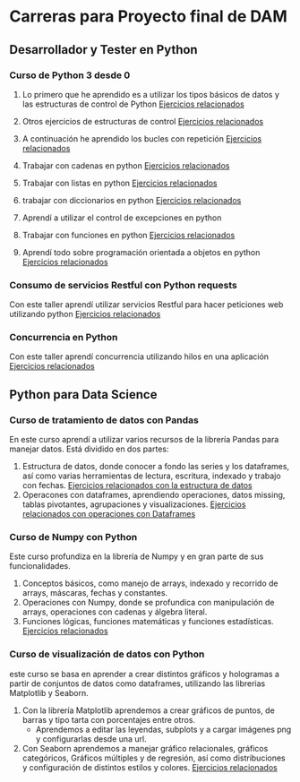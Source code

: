 # **Carreras para Proyecto final de DAM**

## Desarrollador y Tester en Python

### Curso de Python 3 desde 0

1. Lo primero que he aprendido es a utilizar los tipos básicos de datos y las estructuras de control de Python
[Ejercicios relacionados](https://github.com/RusselWolf23/Carreras_Python/tree/master/Desarrollador%20y%20tester%20en%20Python/Ejercicios)

2. Otros ejercicios de estructuras de control
[Ejercicios relacionados](https://github.com/RusselWolf23/Carreras_Python/tree/master/Desarrollador%20y%20tester%20en%20Python/Ejercicios%20Estructuras%20alternativas)

3. A continuación he aprendido los bucles con repetición
   [Ejercicios relacionados](https://github.com/RusselWolf23/Carreras_Python/tree/master/Desarrollador%20y%20tester%20en%20Python/Ejercicios%20Bucles)
4. Trabajar con cadenas en python
   [Ejercicios relacionados](https://github.com/RusselWolf23/Carreras_Python/tree/master/Desarrollador%20y%20tester%20en%20Python/Ejercicios%20de%20Cadenas)
5. Trabajar con listas en python [Ejercicios relacionados](https://github.com/RusselWolf23/Carreras_Python/tree/master/Desarrollador%20y%20tester%20en%20Python/Ejercicios%20Listas)
6. trabajar con diccionarios en python [Ejercicios relacionados](https://github.com/RusselWolf23/Carreras_Python/tree/master/Desarrollador%20y%20tester%20en%20Python/Ejercicios%20Diccionarios)
7. Aprendí a utilizar el control de excepciones en python
8. Trabajar con funciones en python [Ejercicios relacionados](https://github.com/RusselWolf23/Carreras_Python/tree/master/Desarrollador%20y%20tester%20en%20Python/Ejercicio%20Funciones)
9. Aprendí todo sobre programación orientada a objetos en python [Ejercicios relacionados](https://github.com/RusselWolf23/Carreras_Python/tree/master/Desarrollador%20y%20tester%20en%20Python/Ejercicios%20Orientacion%20a%20Objetos)
   
 ### Consumo de servicios Restful con Python requests
   
Con este taller aprendí utilizar servicios Restful para hacer peticiones web utilizando python [Ejercicios relacionados](https://github.com/RusselWolf23/Carreras_Python/tree/master/Desarrollador%20y%20tester%20en%20Python/Consumo%20de%20servicios%20Restful%20con%20Python%20requests)

### Concurrencia en Python
Con este taller aprendí concurrencia utilizando hilos en una aplicación [Ejercicios relacionados](https://github.com/RusselWolf23/Carreras_Python/tree/master/Desarrollador%20y%20tester%20en%20Python/Concurrencia%20en%20Python)

## Python para Data Science

### Curso de tratamiento de datos con Pandas

En este curso aprendí a utilizar varios recursos de la librería Pandas para manejar datos. Está dividido en dos partes: 

1. Estructura de datos, donde conocer a fondo las series y los dataframes, así como varias herramientas de lectura, escritura, indexado y trabajo con fechas.
   [Ejercicios relacionados con la estructura de datos](https://github.com/RusselWolf23/Carreras_Python/tree/master/Python%20para%20Data%20Science/Tratamiento%20de%20datos%20con%20Pandas/Ejercicios)
2. Operacones con dataframes, aprendiendo operaciones, datos missing, tablas pivotantes, agrupaciones y visualizaciones.
   [Ejercicios relacionados con operaciones con Dataframes](https://github.com/RusselWolf23/Carreras_Python/tree/master/Python%20para%20Data%20Science/Tratamiento%20de%20datos%20con%20Pandas/Ejercicios)

### Curso de Numpy con Python

Este curso profundiza en la librería de Numpy y en gran parte de sus funcionalidades.
1. Conceptos básicos, como manejo de arrays, indexado y recorrido de arrays, máscaras, fechas y constantes.
2. Operaciones con Numpy, donde se profundica con manipulación de arrays, operaciones con cadenas y álgebra literal.
3. Funciones lógicas, funciones matemáticas y funciones estadísticas.
 [Ejercicios relacionados](https://github.com/RusselWolf23/Carreras_Python/tree/master/Python%20para%20Data%20Science/Numpy%20con%20Python/Ejercicios)

### Curso de visualización de datos con Python
este curso se basa en aprender a crear distintos gráficos y hologramas a partir de conjuntos de datos como dataframes, utilizando las librerias Matplotlib y Seaborn.
1. Con la librería Matplotlib aprendemos a crear gráficos de puntos, de barras y tipo tarta con porcentajes entre otros.
   - Aprendemos a editar las leyendas, subplots y a cargar imágenes png y configurarlas desde una url.
2. Con Seaborn aprendemos a manejar gráfico relacionales, gráficos categóricos, Gráficos múltiples y de regresión, así como distribuciones y configuración de distintos estilos y colores.
[Ejercicios relacionados](https://github.com/RusselWolf23/Carreras_Python/tree/master/Python%20para%20Data%20Science/Visualizaci%C3%B3n%20de%20datos%20con%20Python/Ejercicios)


